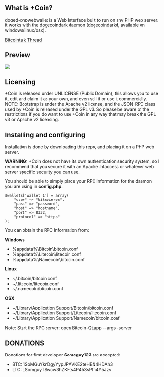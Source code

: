 What is +Coin?
--------------
doged-phpwebwallet is a Web Interface built to run on any PHP web server, it works with the dogecoindark daemon (dogecoindarkd, available on windows/linux/osx).

[Bitcointalk Thread](https://bitcointalk.org/index.php?topic=67274.0)

Preview
-------
![](http://i.imgur.com/WHDXDwV.jpg)

Licensing
---------
+Coin is released under UNLICENSE (Public Domain), this allows
you to use it, edit and claim it as your own, and even sell it
or use it commercially.
NOTE: Bootstrap is under the Apache v2 license, and the JSON-RPC
class used by +Coin is released under the GPL v3. So please be
aware of the restrictions if you do want to use +Coin in any
way that may break the GPL v3 or Apache v2 licensing.

Installing and configuring
-----------

Installation is done by downloading this repo, and placing it on a PHP web server.

**WARNING:** +Coin does not have its own authentication security
system, so I recommend that you secure it with an Apache
.htaccess or whatever web server specific security you can use.


You should be able to simply place your RPC Information for the
daemon you are using in **config.php**.

	$wallets['wallet 1'] = array(
		"user" => "bitcoinrpc",
		"pass" => "password",
		"host" => "hostname",
		"port" => 8332,
		"protocol" => "https"
	);

You can obtain the RPC Information from:

**Windows**

   - %appdata%\Bitcoin\bitcoin.conf
   - %appdata%\Litecoin\litecoin.conf
   - %appdata%\Namecoin\bitcoin.conf

**Linux**

   - ~/.bitcoin/bitcoin.conf
   - ~/.litecoin/litecoin.conf
   - ~/.namecoin/bitcoin.conf

**OSX**

   - ~/Library/Application Support/Bitcoin/bitcoin.conf
   - ~/Library/Application Support/Litecoin/litecoin.conf
   - ~/Library/Application Support/Namecoin/bitcoin.conf

Note: Start the RPC server: open Bitcoin-Qt.app --args -server


DONATIONS
---------

Donations for first developer **Someguy123** are accepted:

- BTC: 1SoMGuYknDgyYypJPVVKE2teHBN4HDAh3
- LTC: LSomguyTSwcw3hZKFts4P453sPfn4Y5Jzv
